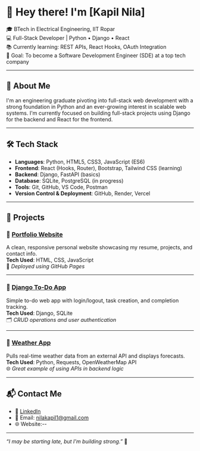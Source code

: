 # 👋 Hey there! I'm [Kapil Nila]

🎓 BTech in Electrical Engineering, IIT Ropar  
💻 Full-Stack Developer | Python • Django • React  
📚 Currently learning: REST APIs, React Hooks, OAuth Integration  
🎯 Goal: To become a Software Development Engineer (SDE) at a top tech company

---

## 🧠 About Me

I'm an engineering graduate pivoting into full-stack web development with a strong foundation in Python and an ever-growing interest in scalable web systems.
I'm currently focused on building full-stack projects using Django for the backend and React for the frontend.

---

## 🛠 Tech Stack

- **Languages**: Python, HTML5, CSS3, JavaScript (ES6)
- **Frontend**: React (Hooks, Router), Bootstrap, Tailwind CSS (learning)
- **Backend**: Django, FastAPI (basics)
- **Database**: SQLite, PostgreSQL (in progress)
- **Tools**: Git, GitHub, VS Code, Postman
- **Version Control & Deployment**: GitHub, Render, Vercel

---

## 🚀 Projects

### 🔹 [Portfolio Website](https://github.com/yourusername/portfolio-site)
A clean, responsive personal website showcasing my resume, projects, and contact info.  
**Tech Used**: HTML, CSS, JavaScript  
📌 _Deployed using GitHub Pages_

---

### 🔹 [Django To-Do App](https://github.com/yourusername/django-todo-app)
Simple to-do web app with login/logout, task creation, and completion tracking.  
**Tech Used**: Django, SQLite  
🗂 _CRUD operations and user authentication_

---

### 🔹 [Weather App](https://github.com/yourusername/weather-api-app)
Pulls real-time weather data from an external API and displays forecasts.  
**Tech Used**: Python, Requests, OpenWeatherMap API  
🌐 _Great example of using APIs in backend logic_

---


## 📬 Contact Me

- 💼 [LinkedIn](https://www.linkedin.com/in/kapil-nila-048a6a148)
- 📧 Email: nilakapil1@gmail.com
- 🌐 Website:--



---

_“I may be starting late, but I'm building strong.”_ 🚀  


<!---
kapilnila/kapilnila is a ✨ special ✨ repository because its `README.md` (this file) appears on your GitHub profile.
You can click the Preview link to take a look at your changes.
--->
